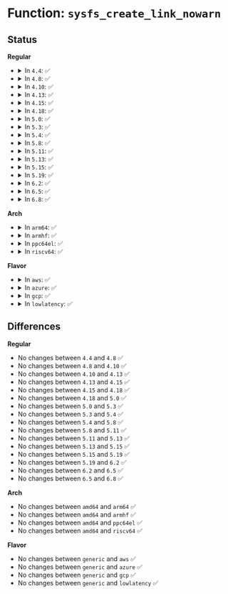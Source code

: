 # Function: <code>sysfs_create_link_nowarn</code>

## Status
<b>Regular</b>
<ul>
<li>
<details>
<summary>In <code>4.4</code>: ✅</summary>

```c
int sysfs_create_link_nowarn(struct kobject *kobj, struct kobject *target, const char *name);
```

**Collision:** Unique Global

**Inline:** No

**Transformation:** False

**Instances:**

```
In fs/sysfs/symlink.c (ffffffff8128d0c0)
Location: fs/sysfs/symlink.c:105
Inline: False
Direct callers:
  - drivers/regulator/core.c:create_regulator
  - drivers/iommu/iommu.c:iommu_group_add_device
  - drivers/iommu/iommu-sysfs.c:iommu_device_link
```
**Symbols:**

```
ffffffff8128d0c0-ffffffff8128d0f3: sysfs_create_link_nowarn (STB_GLOBAL)
```
</details>
</li>
<li>
<details>
<summary>In <code>4.8</code>: ✅</summary>

```c
int sysfs_create_link_nowarn(struct kobject *kobj, struct kobject *target, const char *name);
```

**Collision:** Unique Global

**Inline:** No

**Transformation:** False

**Instances:**

```
In fs/sysfs/symlink.c (ffffffff812ba740)
Location: fs/sysfs/symlink.c:105
Inline: False
Direct callers:
  - drivers/regulator/core.c:create_regulator
  - drivers/iommu/iommu.c:iommu_group_add_device
  - drivers/iommu/iommu-sysfs.c:iommu_device_link
```
**Symbols:**

```
ffffffff812ba740-ffffffff812ba773: sysfs_create_link_nowarn (STB_GLOBAL)
```
</details>
</li>
<li>
<details>
<summary>In <code>4.10</code>: ✅</summary>

```c
int sysfs_create_link_nowarn(struct kobject *kobj, struct kobject *target, const char *name);
```

**Collision:** Unique Global

**Inline:** No

**Transformation:** False

**Instances:**

```
In fs/sysfs/symlink.c (ffffffff812cfe70)
Location: fs/sysfs/symlink.c:105
Inline: False
Direct callers:
  - drivers/regulator/core.c:create_regulator
  - drivers/iommu/iommu.c:iommu_group_add_device
  - drivers/iommu/iommu-sysfs.c:iommu_device_link
```
**Symbols:**

```
ffffffff812cfe70-ffffffff812cfea3: sysfs_create_link_nowarn (STB_GLOBAL)
```
</details>
</li>
<li>
<details>
<summary>In <code>4.13</code>: ✅</summary>

```c
int sysfs_create_link_nowarn(struct kobject *kobj, struct kobject *target, const char *name);
```

**Collision:** Unique Global

**Inline:** No

**Transformation:** False

**Instances:**

```
In fs/sysfs/symlink.c (ffffffff812dd550)
Location: fs/sysfs/symlink.c:105
Inline: False
Direct callers:
  - drivers/regulator/core.c:create_regulator
  - drivers/iommu/iommu.c:iommu_group_add_device
  - drivers/iommu/iommu-sysfs.c:iommu_device_link
```
**Symbols:**

```
ffffffff812dd550-ffffffff812dd583: sysfs_create_link_nowarn (STB_GLOBAL)
```
</details>
</li>
<li>
<details>
<summary>In <code>4.15</code>: ✅</summary>

```c
int sysfs_create_link_nowarn(struct kobject *kobj, struct kobject *target, const char *name);
```

**Collision:** Unique Global

**Inline:** No

**Transformation:** False

**Instances:**

```
In fs/sysfs/symlink.c (ffffffff81301e60)
Location: fs/sysfs/symlink.c:105
Inline: False
Direct callers:
  - drivers/regulator/core.c:create_regulator
  - drivers/iommu/iommu.c:iommu_group_add_device
  - drivers/iommu/iommu-sysfs.c:iommu_device_link
  - drivers/net/phy/phy_device.c:phy_attach_direct
```
**Symbols:**

```
ffffffff81301e60-ffffffff81301e93: sysfs_create_link_nowarn (STB_GLOBAL)
```
</details>
</li>
<li>
<details>
<summary>In <code>4.18</code>: ✅</summary>

```c
int sysfs_create_link_nowarn(struct kobject *kobj, struct kobject *target, const char *name);
```

**Collision:** Unique Global

**Inline:** No

**Transformation:** False

**Instances:**

```
In fs/sysfs/symlink.c (ffffffff8132fd10)
Location: fs/sysfs/symlink.c:104
Inline: False
Direct callers:
  - drivers/regulator/core.c:create_regulator
  - drivers/iommu/iommu.c:iommu_group_add_device
  - drivers/iommu/iommu-sysfs.c:iommu_device_link
  - drivers/net/phy/phy_device.c:phy_attach_direct
```
**Symbols:**

```
ffffffff8132fd10-ffffffff8132fd43: sysfs_create_link_nowarn (STB_GLOBAL)
```
</details>
</li>
<li>
<details>
<summary>In <code>5.0</code>: ✅</summary>

```c
int sysfs_create_link_nowarn(struct kobject *kobj, struct kobject *target, const char *name);
```

**Collision:** Unique Global

**Inline:** No

**Transformation:** False

**Instances:**

```
In fs/sysfs/symlink.c (ffffffff813470b0)
Location: fs/sysfs/symlink.c:105
Inline: False
Direct callers:
  - drivers/regulator/core.c:create_regulator
  - drivers/iommu/iommu.c:iommu_group_add_device
  - drivers/iommu/iommu-sysfs.c:iommu_device_link
  - drivers/base/node.c:register_mem_sect_under_node
  - drivers/base/node.c:register_mem_sect_under_node
  - drivers/net/phy/phy_device.c:phy_attach_direct
```
**Symbols:**

```
ffffffff813470b0-ffffffff813470e3: sysfs_create_link_nowarn (STB_GLOBAL)
```
</details>
</li>
<li>
<details>
<summary>In <code>5.3</code>: ✅</summary>

```c
int sysfs_create_link_nowarn(struct kobject *kobj, struct kobject *target, const char *name);
```

**Collision:** Unique Global

**Inline:** No

**Transformation:** False

**Instances:**

```
In fs/sysfs/symlink.c (ffffffff8136f3f0)
Location: fs/sysfs/symlink.c:105
Inline: False
Direct callers:
  - drivers/regulator/core.c:create_regulator
  - drivers/iommu/iommu.c:iommu_group_add_device
  - drivers/iommu/iommu-sysfs.c:iommu_device_link
  - drivers/base/node.c:register_mem_sect_under_node
  - drivers/base/node.c:register_mem_sect_under_node
  - drivers/net/phy/phy_device.c:phy_attach_direct
```
**Symbols:**

```
ffffffff8136f3f0-ffffffff8136f423: sysfs_create_link_nowarn (STB_GLOBAL)
```
</details>
</li>
<li>
<details>
<summary>In <code>5.4</code>: ✅</summary>

```c
int sysfs_create_link_nowarn(struct kobject *kobj, struct kobject *target, const char *name);
```

**Collision:** Unique Global

**Inline:** No

**Transformation:** False

**Instances:**

```
In fs/sysfs/symlink.c (ffffffff81387770)
Location: fs/sysfs/symlink.c:105
Inline: False
Direct callers:
  - drivers/regulator/core.c:create_regulator
  - drivers/iommu/iommu.c:iommu_group_add_device
  - drivers/iommu/iommu-sysfs.c:iommu_device_link
  - drivers/base/node.c:register_mem_sect_under_node
  - drivers/base/node.c:register_mem_sect_under_node
  - drivers/net/phy/phy_device.c:phy_attach_direct
```
**Symbols:**

```
ffffffff81387770-ffffffff813877a3: sysfs_create_link_nowarn (STB_GLOBAL)
```
</details>
</li>
<li>
<details>
<summary>In <code>5.8</code>: ✅</summary>

```c
int sysfs_create_link_nowarn(struct kobject *kobj, struct kobject *target, const char *name);
```

**Collision:** Unique Global

**Inline:** No

**Transformation:** False

**Instances:**

```
In fs/sysfs/symlink.c (ffffffff813d2440)
Location: fs/sysfs/symlink.c:105
Inline: False
Direct callers:
  - drivers/regulator/core.c:create_regulator
  - drivers/iommu/iommu.c:iommu_group_add_device
  - drivers/iommu/iommu-sysfs.c:iommu_device_link
  - drivers/base/node.c:register_mem_block_under_node_hotplug
  - drivers/base/node.c:register_mem_block_under_node_hotplug
  - drivers/base/node.c:register_mem_block_under_node_early
  - drivers/base/node.c:register_mem_block_under_node_early
  - drivers/net/phy/phy_device.c:phy_attach_direct
```
**Symbols:**

```
ffffffff813d2440-ffffffff813d246f: sysfs_create_link_nowarn (STB_GLOBAL)
```
</details>
</li>
<li>
<details>
<summary>In <code>5.11</code>: ✅</summary>

```c
int sysfs_create_link_nowarn(struct kobject *kobj, struct kobject *target, const char *name);
```

**Collision:** Unique Global

**Inline:** No

**Transformation:** False

**Instances:**

```
In fs/sysfs/symlink.c (ffffffff813e4160)
Location: fs/sysfs/symlink.c:105
Inline: False
Direct callers:
  - drivers/regulator/core.c:create_regulator
  - drivers/iommu/iommu.c:iommu_group_add_device
  - drivers/iommu/iommu-sysfs.c:iommu_device_link
  - drivers/base/node.c:do_register_memory_block_under_node
  - drivers/base/node.c:do_register_memory_block_under_node
  - drivers/net/phy/phy_device.c:phy_attach_direct
```
**Symbols:**

```
ffffffff813e4160-ffffffff813e418f: sysfs_create_link_nowarn (STB_GLOBAL)
```
</details>
</li>
<li>
<details>
<summary>In <code>5.13</code>: ✅</summary>

```c
int sysfs_create_link_nowarn(struct kobject *kobj, struct kobject *target, const char *name);
```

**Collision:** Unique Global

**Inline:** No

**Transformation:** False

**Instances:**

```
In fs/sysfs/symlink.c (ffffffff813ead60)
Location: fs/sysfs/symlink.c:105
Inline: False
Direct callers:
  - drivers/regulator/core.c:create_regulator
  - drivers/iommu/iommu.c:iommu_group_add_device
  - drivers/iommu/iommu-sysfs.c:iommu_device_link
  - drivers/base/node.c:do_register_memory_block_under_node
  - drivers/base/node.c:do_register_memory_block_under_node
  - drivers/net/phy/phy_device.c:phy_attach_direct
```
**Symbols:**

```
ffffffff813ead60-ffffffff813ead8f: sysfs_create_link_nowarn (STB_GLOBAL)
```
</details>
</li>
<li>
<details>
<summary>In <code>5.15</code>: ✅</summary>

```c
int sysfs_create_link_nowarn(struct kobject *kobj, struct kobject *target, const char *name);
```

**Collision:** Unique Global

**Inline:** No

**Transformation:** False

**Instances:**

```
In fs/sysfs/symlink.c (ffffffff8143cae0)
Location: fs/sysfs/symlink.c:105
Inline: False
Direct callers:
  - drivers/regulator/core.c:create_regulator
  - drivers/iommu/iommu.c:iommu_group_add_device
  - drivers/iommu/iommu-sysfs.c:iommu_device_link
  - drivers/base/node.c:do_register_memory_block_under_node
  - drivers/base/node.c:do_register_memory_block_under_node
  - drivers/net/phy/phy_device.c:phy_attach_direct
```
**Symbols:**

```
ffffffff8143cae0-ffffffff8143cb0f: sysfs_create_link_nowarn (STB_GLOBAL)
```
</details>
</li>
<li>
<details>
<summary>In <code>5.19</code>: ✅</summary>

```c
int sysfs_create_link_nowarn(struct kobject *kobj, struct kobject *target, const char *name);
```

**Collision:** Unique Global

**Inline:** No

**Transformation:** False

**Instances:**

```
In fs/sysfs/symlink.c (ffffffff814b8250)
Location: fs/sysfs/symlink.c:105
Inline: False
Direct callers:
  - drivers/regulator/core.c:create_regulator
  - drivers/iommu/iommu.c:iommu_group_add_device
  - drivers/iommu/iommu-sysfs.c:iommu_device_link
  - drivers/base/node.c:do_register_memory_block_under_node
  - drivers/base/node.c:do_register_memory_block_under_node
  - drivers/net/phy/phy_device.c:phy_attach_direct
```
**Symbols:**

```
ffffffff814b8250-ffffffff814b8297: sysfs_create_link_nowarn (STB_GLOBAL)
```
</details>
</li>
<li>
<details>
<summary>In <code>6.2</code>: ✅</summary>

```c
int sysfs_create_link_nowarn(struct kobject *kobj, struct kobject *target, const char *name);
```

**Collision:** Unique Global

**Inline:** No

**Transformation:** False

**Instances:**

```
In fs/sysfs/symlink.c (ffffffff8154f800)
Location: fs/sysfs/symlink.c:105
Inline: False
Direct callers:
  - drivers/regulator/core.c:create_regulator
  - drivers/iommu/iommu.c:iommu_group_add_device
  - drivers/iommu/iommu-sysfs.c:iommu_device_link
  - drivers/base/node.c:do_register_memory_block_under_node
  - drivers/base/node.c:do_register_memory_block_under_node
  - drivers/net/phy/phy_device.c:phy_attach_direct
```
**Symbols:**

```
ffffffff8154f800-ffffffff8154f847: sysfs_create_link_nowarn (STB_GLOBAL)
```
</details>
</li>
<li>
<details>
<summary>In <code>6.5</code>: ✅</summary>

```c
int sysfs_create_link_nowarn(struct kobject *kobj, struct kobject *target, const char *name);
```

**Collision:** Unique Global

**Inline:** No

**Transformation:** False

**Instances:**

```
In fs/sysfs/symlink.c (ffffffff815874d0)
Location: fs/sysfs/symlink.c:105
Inline: False
Direct callers:
  - drivers/regulator/core.c:create_regulator
  - drivers/iommu/iommu.c:iommu_group_add_device
  - drivers/iommu/iommu-sysfs.c:iommu_device_link
  - drivers/base/node.c:do_register_memory_block_under_node
  - drivers/base/node.c:do_register_memory_block_under_node
  - drivers/net/phy/phy_device.c:phy_attach_direct
```
**Symbols:**

```
ffffffff815874d0-ffffffff81587517: sysfs_create_link_nowarn (STB_GLOBAL)
```
</details>
</li>
<li>
<details>
<summary>In <code>6.8</code>: ✅</summary>

```c
int sysfs_create_link_nowarn(struct kobject *kobj, struct kobject *target, const char *name);
```

**Collision:** Unique Global

**Inline:** No

**Transformation:** False

**Instances:**

```
In fs/sysfs/symlink.c (ffffffff815c0060)
Location: fs/sysfs/symlink.c:105
Inline: False
Direct callers:
  - drivers/regulator/core.c:create_regulator
  - drivers/iommu/iommu.c:iommu_group_alloc_device
  - drivers/iommu/iommu-sysfs.c:iommu_device_link
  - drivers/base/node.c:do_register_memory_block_under_node
  - drivers/base/node.c:do_register_memory_block_under_node
  - drivers/net/phy/phy_device.c:phy_attach_direct
```
**Symbols:**

```
ffffffff815c0060-ffffffff815c00a7: sysfs_create_link_nowarn (STB_GLOBAL)
```
</details>
</li>
</ul>
<b>Arch</b>
<ul>
<li>
<details>
<summary>In <code>arm64</code>: ✅</summary>

```c
int sysfs_create_link_nowarn(struct kobject *kobj, struct kobject *target, const char *name);
```

**Collision:** Unique Global

**Inline:** No

**Transformation:** False

**Instances:**

```
In fs/sysfs/symlink.c (ffff800010457748)
Location: fs/sysfs/symlink.c:105
Inline: False
Direct callers:
  - drivers/regulator/core.c:create_regulator
  - drivers/iommu/iommu.c:iommu_group_add_device
  - drivers/iommu/iommu-sysfs.c:iommu_device_link
  - drivers/base/node.c:register_mem_sect_under_node
  - drivers/base/node.c:register_mem_sect_under_node
  - drivers/net/phy/phy_device.c:phy_attach_direct
```
**Symbols:**

```
ffff800010457748-ffff8000104577ac: sysfs_create_link_nowarn (STB_GLOBAL)
```
</details>
</li>
<li>
<details>
<summary>In <code>armhf</code>: ✅</summary>

```c
int sysfs_create_link_nowarn(struct kobject *kobj, struct kobject *target, const char *name);
```

**Collision:** Unique Global

**Inline:** No

**Transformation:** False

**Instances:**

```
In fs/sysfs/symlink.c (c0619510)
Location: fs/sysfs/symlink.c:105
Inline: False
Direct callers:
  - drivers/regulator/core.c:create_regulator
  - drivers/iommu/iommu.c:iommu_group_add_device
  - drivers/iommu/iommu-sysfs.c:iommu_device_link
  - drivers/net/phy/phy_device.c:phy_attach_direct
```
**Symbols:**

```
c0619510-c0619554: sysfs_create_link_nowarn (STB_GLOBAL)
```
</details>
</li>
<li>
<details>
<summary>In <code>ppc64el</code>: ✅</summary>

```c
int sysfs_create_link_nowarn(struct kobject *kobj, struct kobject *target, const char *name);
```

**Collision:** Unique Global

**Inline:** No

**Transformation:** False

**Instances:**

```
In fs/sysfs/symlink.c (c000000000571c20)
Location: fs/sysfs/symlink.c:105
Inline: False
Direct callers:
  - drivers/regulator/core.c:create_regulator
  - drivers/iommu/iommu.c:iommu_group_add_device
  - drivers/iommu/iommu-sysfs.c:iommu_device_link
  - drivers/base/node.c:register_mem_sect_under_node
  - drivers/base/node.c:register_mem_sect_under_node
  - drivers/net/phy/phy_device.c:phy_attach_direct
```
**Symbols:**

```
c000000000571c20-c000000000571c68: sysfs_create_link_nowarn (STB_GLOBAL)
```
</details>
</li>
<li>
<details>
<summary>In <code>riscv64</code>: ✅</summary>

```c
int sysfs_create_link_nowarn(struct kobject *kobj, struct kobject *target, const char *name);
```

**Collision:** Unique Global

**Inline:** No

**Transformation:** False

**Instances:**

```
In fs/sysfs/symlink.c (ffffffe0002e8b4c)
Location: fs/sysfs/symlink.c:105
Inline: False
Direct callers:
  - drivers/regulator/core.c:create_regulator
  - drivers/net/phy/phy_device.c:phy_attach_direct
```
**Symbols:**

```
ffffffe0002e8b4c-ffffffe0002e8b9c: sysfs_create_link_nowarn (STB_GLOBAL)
```
</details>
</li>
</ul>
<b>Flavor</b>
<ul>
<li>
<details>
<summary>In <code>aws</code>: ✅</summary>

```c
int sysfs_create_link_nowarn(struct kobject *kobj, struct kobject *target, const char *name);
```

**Collision:** Unique Global

**Inline:** No

**Transformation:** False

**Instances:**

```
In fs/sysfs/symlink.c (ffffffff8137fd50)
Location: fs/sysfs/symlink.c:105
Inline: False
Direct callers:
  - drivers/regulator/core.c:create_regulator
  - drivers/iommu/iommu.c:iommu_group_add_device
  - drivers/iommu/iommu-sysfs.c:iommu_device_link
  - drivers/base/node.c:register_mem_sect_under_node
  - drivers/base/node.c:register_mem_sect_under_node
  - drivers/net/phy/phy_device.c:phy_attach_direct
```
**Symbols:**

```
ffffffff8137fd50-ffffffff8137fd83: sysfs_create_link_nowarn (STB_GLOBAL)
```
</details>
</li>
<li>
<details>
<summary>In <code>azure</code>: ✅</summary>

```c
int sysfs_create_link_nowarn(struct kobject *kobj, struct kobject *target, const char *name);
```

**Collision:** Unique Global

**Inline:** No

**Transformation:** False

**Instances:**

```
In fs/sysfs/symlink.c (ffffffff813707e0)
Location: fs/sysfs/symlink.c:105
Inline: False
Direct callers:
  - drivers/regulator/core.c:create_regulator
  - drivers/iommu/iommu.c:iommu_group_add_device
  - drivers/iommu/iommu-sysfs.c:iommu_device_link
  - drivers/base/node.c:register_mem_sect_under_node
  - drivers/base/node.c:register_mem_sect_under_node
  - drivers/net/phy/phy_device.c:phy_attach_direct
```
**Symbols:**

```
ffffffff813707e0-ffffffff81370813: sysfs_create_link_nowarn (STB_GLOBAL)
```
</details>
</li>
<li>
<details>
<summary>In <code>gcp</code>: ✅</summary>

```c
int sysfs_create_link_nowarn(struct kobject *kobj, struct kobject *target, const char *name);
```

**Collision:** Unique Global

**Inline:** No

**Transformation:** False

**Instances:**

```
In fs/sysfs/symlink.c (ffffffff8137d820)
Location: fs/sysfs/symlink.c:105
Inline: False
Direct callers:
  - drivers/regulator/core.c:create_regulator
  - drivers/iommu/iommu.c:iommu_group_add_device
  - drivers/iommu/iommu-sysfs.c:iommu_device_link
  - drivers/base/node.c:register_mem_sect_under_node
  - drivers/base/node.c:register_mem_sect_under_node
  - drivers/net/phy/phy_device.c:phy_attach_direct
```
**Symbols:**

```
ffffffff8137d820-ffffffff8137d853: sysfs_create_link_nowarn (STB_GLOBAL)
```
</details>
</li>
<li>
<details>
<summary>In <code>lowlatency</code>: ✅</summary>

```c
int sysfs_create_link_nowarn(struct kobject *kobj, struct kobject *target, const char *name);
```

**Collision:** Unique Global

**Inline:** No

**Transformation:** False

**Instances:**

```
In fs/sysfs/symlink.c (ffffffff81391310)
Location: fs/sysfs/symlink.c:105
Inline: False
Direct callers:
  - drivers/regulator/core.c:create_regulator
  - drivers/iommu/iommu.c:iommu_group_add_device
  - drivers/iommu/iommu-sysfs.c:iommu_device_link
  - drivers/base/node.c:register_mem_sect_under_node
  - drivers/base/node.c:register_mem_sect_under_node
  - drivers/net/phy/phy_device.c:phy_attach_direct
```
**Symbols:**

```
ffffffff81391310-ffffffff81391343: sysfs_create_link_nowarn (STB_GLOBAL)
```
</details>
</li>
</ul>

## Differences
<b>Regular</b>
<ul>
<li>
No changes between <code>4.4</code> and <code>4.8</code> ✅
</li>
<li>
No changes between <code>4.8</code> and <code>4.10</code> ✅
</li>
<li>
No changes between <code>4.10</code> and <code>4.13</code> ✅
</li>
<li>
No changes between <code>4.13</code> and <code>4.15</code> ✅
</li>
<li>
No changes between <code>4.15</code> and <code>4.18</code> ✅
</li>
<li>
No changes between <code>4.18</code> and <code>5.0</code> ✅
</li>
<li>
No changes between <code>5.0</code> and <code>5.3</code> ✅
</li>
<li>
No changes between <code>5.3</code> and <code>5.4</code> ✅
</li>
<li>
No changes between <code>5.4</code> and <code>5.8</code> ✅
</li>
<li>
No changes between <code>5.8</code> and <code>5.11</code> ✅
</li>
<li>
No changes between <code>5.11</code> and <code>5.13</code> ✅
</li>
<li>
No changes between <code>5.13</code> and <code>5.15</code> ✅
</li>
<li>
No changes between <code>5.15</code> and <code>5.19</code> ✅
</li>
<li>
No changes between <code>5.19</code> and <code>6.2</code> ✅
</li>
<li>
No changes between <code>6.2</code> and <code>6.5</code> ✅
</li>
<li>
No changes between <code>6.5</code> and <code>6.8</code> ✅
</li>
</ul>
<b>Arch</b>
<ul>
<li>
No changes between <code>amd64</code> and <code>arm64</code> ✅
</li>
<li>
No changes between <code>amd64</code> and <code>armhf</code> ✅
</li>
<li>
No changes between <code>amd64</code> and <code>ppc64el</code> ✅
</li>
<li>
No changes between <code>amd64</code> and <code>riscv64</code> ✅
</li>
</ul>
<b>Flavor</b>
<ul>
<li>
No changes between <code>generic</code> and <code>aws</code> ✅
</li>
<li>
No changes between <code>generic</code> and <code>azure</code> ✅
</li>
<li>
No changes between <code>generic</code> and <code>gcp</code> ✅
</li>
<li>
No changes between <code>generic</code> and <code>lowlatency</code> ✅
</li>
</ul>
